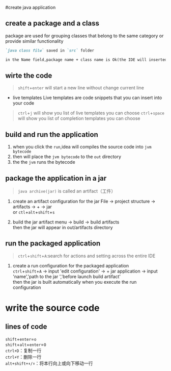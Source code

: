 #create java application

## create a package and a class 

package are used for grouping classes that belong to the same category or provide similar functionality
```markdown
`java class filw` saved in `src` folder

in the Name field,package name + class name is Ok(the IDE will inserted the package statement and the class declaration automatically(the IDE will inserted the package statement and the class declaration automatically))

```

## wirte the code 
> `shift`+`enter` will start a new line without change current line

- live templates 
Live templates are code snippets that you can insert into your code
> `ctrl`+`j` will show you list of live templates you can choose
> `ctrl`+`space` will show you list of completion templates you can choose


## build and run the application
1. when you click the `run`,idea will compiles the source code into `jvm bytecode`  
2. then will place the `jvm bytecode` to the `out` directory
3. the the `jvm` runs the bytecode


## package the application in a jar
> `java archive(jar)` is called an artifact（工件）
1. create an artifact configuration for the jar
File -> project structure -> artifacts -> + -> jar  
or `ctl`+`alt`+`shift`+`s`

2. build the jar artifact
menu -> build -> build artifacts  
then the jar will appear in out/artifacts directory

## run the packaged application
> `ctrl`+`shift`+`A`:search for actions and setting across the entire IDE

1. create a run configuration for the packaged application  
`ctrl`+`shift`+`A` -> input 'edit configuration' -> + jar application -> input 'name','path to the jar ','before launch build artifact'  
then the jar is built automatically when you execute the run configuration


# write the source code 

## lines of code 
`shift`+`enter`=`o`  
`shift`+`alt`+`enter`=`O`  
`ctrl+D`：复制一行  
`ctrl+Y`：删除一行  
`alt+shift+⬆️/⬇️`：将本行向上或向下移动一行  



<!-- TODO:stop at project configuration; -->

